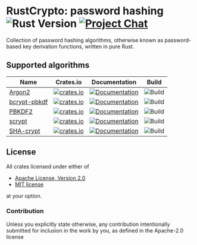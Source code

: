# RustCrypto: password hashing ![Rust Version][rustc-image] [![Project Chat][chat-image]][chat-link]

Collection of password hashing algorithms, otherwise known as password-based key
derivation functions, written in pure Rust.

## Supported algorithms

| Name      | Crates.io  | Documentation | Build |
|-----------|------------|---------------|-------|
| [Argon2](https://en.wikipedia.org/wiki/Argon2)  | [![crates.io](https://img.shields.io/crates/v/argon2.svg)](https://crates.io/crates/argon2) | [![Documentation](https://docs.rs/argon2/badge.svg)](https://docs.rs/argon2) | ![Build](https://github.com/RustCrypto/password-hashes/workflows/argon2/badge.svg?branch=master&event=push) |
| [bcrypt-pbkdf](https://flak.tedunangst.com/post/bcrypt-pbkdf) | [![crates.io](https://img.shields.io/crates/v/bcrypt-pbkdf.svg)](https://crates.io/crates/bcrypt-pbkdf) | [![Documentation](https://docs.rs/bcrypt-pbkdf/badge.svg)](https://docs.rs/bcrypt-pbkdf) | ![Build](https://github.com/RustCrypto/password-hashes/workflows/bcrypt-pbkdf/badge.svg?branch=master&event=push) |
| [PBKDF2](https://en.wikipedia.org/wiki/PBKDF2)  | [![crates.io](https://img.shields.io/crates/v/pbkdf2.svg)](https://crates.io/crates/pbkdf2) | [![Documentation](https://docs.rs/pbkdf2/badge.svg)](https://docs.rs/pbkdf2) | ![Build](https://github.com/RustCrypto/password-hashes/workflows/pbkdf2/badge.svg?branch=master&event=push) |
| [scrypt](https://en.wikipedia.org/wiki/Scrypt)  | [![crates.io](https://img.shields.io/crates/v/scrypt.svg)](https://crates.io/crates/scrypt) | [![Documentation](https://docs.rs/scrypt/badge.svg)](https://docs.rs/scrypt) | ![Build](https://github.com/RustCrypto/password-hashes/workflows/scrypt/badge.svg?branch=master&event=push) |
| [SHA-crypt](https://www.akkadia.org/drepper/SHA-crypt.txt)    | [![crates.io](https://img.shields.io/crates/v/sha-crypt.svg)](https://crates.io/crates/sha-crypt) | [![Documentation](https://docs.rs/sha-crypt/badge.svg)](https://docs.rs/sha-crypt) | ![Build](https://github.com/RustCrypto/password-hashes/workflows/sha-crypt/badge.svg?branch=master&event=push) |

## License

All crates licensed under either of

 * [Apache License, Version 2.0](http://www.apache.org/licenses/LICENSE-2.0)
 * [MIT license](http://opensource.org/licenses/MIT)

at your option.

### Contribution

Unless you explicitly state otherwise, any contribution intentionally submitted
for inclusion in the work by you, as defined in the Apache-2.0 license

[//]: # (badges)

[rustc-image]: https://img.shields.io/badge/rustc-1.41+-blue.svg
[chat-image]: https://img.shields.io/badge/zulip-join_chat-blue.svg
[chat-link]: https://rustcrypto.zulipchat.com/#narrow/stream/260046-password-hashes
